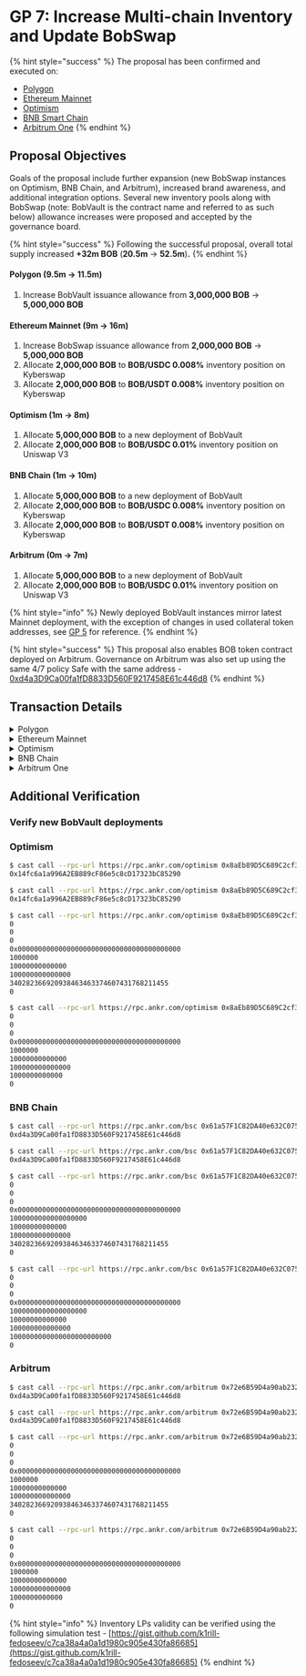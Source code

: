 # GP 7: Increase Multi-chain Inventory and Update BobSwap

{% hint style="success" %}
The proposal has been confirmed and executed on:&#x20;

* [Polygon](https://app.safe.global/transactions/tx?safe=matic:0xd4a3D9Ca00fa1fD8833D560F9217458E61c446d8\&id=multisig\_0xd4a3D9Ca00fa1fD8833D560F9217458E61c446d8\_0x69c289067c244b3e97109ec12398bd038ed315b42f4c6b1cd604ef9841bfbb1b)
* [Ethereum Mainnet](https://app.safe.global/transactions/tx?safe=eth:0xd4a3D9Ca00fa1fD8833D560F9217458E61c446d8\&id=multisig\_0xd4a3D9Ca00fa1fD8833D560F9217458E61c446d8\_0x1e542201cb4b4d35decc3bc81a88648a2cd71f485c34f5b05e3f0e9df87a6ff8)
* [Optimism](https://app.safe.global/transactions/tx?safe=oeth:0x14fc6a1a996A2EB889cF86e5c8cD17323bC85290\&id=multisig\_0x14fc6a1a996A2EB889cF86e5c8cD17323bC85290\_0x742c1a75d5d50489cf52ba91a4c2d8ba650a9e658c8aba10c2005da913d3935c)
* [BNB Smart Chain](https://app.safe.global/transactions/tx?safe=bnb:0xd4a3D9Ca00fa1fD8833D560F9217458E61c446d8\&id=multisig\_0xd4a3D9Ca00fa1fD8833D560F9217458E61c446d8\_0x2703b1c4b438117e4a9a9411e2634e343eee4b189c7cbdaac4c7e04585e758de)
* [Arbitrum One](https://app.safe.global/transactions/tx?safe=arb1:0xd4a3D9Ca00fa1fD8833D560F9217458E61c446d8\&id=multisig\_0xd4a3D9Ca00fa1fD8833D560F9217458E61c446d8\_0x07ab34ef7448f6ca0daff72685eda80ef6c54ba112a7f7b39d9e1f4725d2cf7a)
{% endhint %}

## Proposal Objectives

Goals of the proposal include further expansion (new BobSwap instances on Optimism, BNB Chain, and Arbitrum), increased brand awareness, and additional integration options. Several new inventory pools along with BobSwap (note: BobVault is the contract name and referred to as such below) allowance increases were proposed and accepted by the governance board.&#x20;

{% hint style="success" %}
Following the successful proposal, overall total supply increased **+32m BOB** (**20.5m** → **52.5m**)**.**
{% endhint %}

#### Polygon (9.5m → 11.5m)

1. Increase BobVault issuance allowance from **3,000,000 BOB** → **5,000,000 BOB**

#### Ethereum Mainnet (9m → 16m)

1. Increase BobSwap issuance allowance from **2,000,000 BOB** → **5,000,000 BOB**
2. Allocate **2,000,000 BOB** to **BOB/USDC 0.008%** inventory position on Kyberswap
3. Allocate **2,000,000 BOB** to **BOB/USDT 0.008%** inventory position on Kyberswap

#### Optimism (1m → 8m)

1. Allocate **5,000,000 BOB** to a new deployment of BobVault
2. Allocate **2,000,000 BOB** to **BOB/USDC 0.01%** inventory position on Uniswap V3

#### BNB Chain (1m → 10m)

1. Allocate **5,000,000 BOB** to a new deployment of BobVault
2. Allocate **2,000,000 BOB** to **BOB/USDC 0.008%** inventory position on Kyberswap
3. Allocate **2,000,000 BOB** to **BOB/USDT 0.008%** inventory position on Kyberswap

#### Arbitrum (0m → 7m)

1. Allocate **5,000,000 BOB** to a new deployment of BobVault
2. Allocate **2,000,000 BOB** to **BOB/USDC 0.01%** inventory position on Uniswap V3

{% hint style="info" %}
Newly deployed BobVault instances mirror latest Mainnet deployment, with the exception of changes in used collateral token addresses, see [GP 5](gp-5-enable-bobvault-bobswap-on-ethereum-mainnet.md) for reference.
{% endhint %}

{% hint style="success" %}
This proposal also enables BOB token contract deployed on Arbitrum. Governance on Arbitrum was also set up using the same 4/7 policy Safe with the same address - [0xd4a3D9Ca00fa1fD8833D560F9217458E61c446d8](https://app.safe.global/home?safe=arb1:0xd4a3D9Ca00fa1fD8833D560F9217458E61c446d8)
{% endhint %}

## **Transaction Details**

<details>

<summary>Polygon</summary>

Transaction [#27](https://app.safe.global/matic:0xd4a3D9Ca00fa1fD8833D560F9217458E61c446d8/transactions/tx?id=multisig\_0xd4a3D9Ca00fa1fD8833D560F9217458E61c446d8\_0x69c289067c244b3e97109ec12398bd038ed315b42f4c6b1cd604ef9841bfbb1b) in the Safe on Polygon contains 1 action:

**Action 1**

Allocate additional **2,000,000 BOB** (18 decimals) to the BobVault contract [`0x25E6505297b44f4817538fB2d91b88e1cF841B54`](https://polygonscan.com/address/0x25e6505297b44f4817538fb2d91b88e1cf841b54)by minting **2,000,000 BOB** to the BobVault contract. The action is executed by calling `mint` on the BOB token contract [`0xB0B195aEFA3650A6908f15CdaC7D92F8a5791B0B`](https://polygonscan.com/address/0xb0b195aefa3650a6908f15cdac7d92f8a5791b0b#code)

</details>

<details>

<summary>Ethereum Mainnet</summary>

Transaction [#11](https://app.safe.global/eth:0xd4a3D9Ca00fa1fD8833D560F9217458E61c446d8/transactions/tx?id=multisig\_0xd4a3D9Ca00fa1fD8833D560F9217458E61c446d8\_0x1e542201cb4b4d35decc3bc81a88648a2cd71f485c34f5b05e3f0e9df87a6ff8) in the Safe on Mainnet contains **9** actions:

**Action 1**

Allocate additional **3,000,000 BOB** (18 decimals) to the BobVault contract [`0x15729Ac1795Fa02448a55D206005dC1914144a9F`](https://etherscan.io/address/0x15729ac1795fa02448a55d206005dc1914144a9f) by minting **3,000,000 BOB** to the BobVault contract. The action is executed by calling `mint` on the BOB token contract [`0xB0B195aEFA3650A6908f15CdaC7D92F8a5791B0B`](https://etherscan.io/address/0xB0B195aEFA3650A6908f15CdaC7D92F8a5791B0B).

**Action 2**

Mint **\~4,000,000 BOB** (18 decimals) to governance safe [`0xd4a3D9Ca00fa1fD8833D560F9217458E61c446d8`](https://etherscan.io/address/0xd4a3D9Ca00fa1fD8833D560F9217458E61c446d8)for further allocation into 2 inventory positions on Kyberswap. The action is executed by calling `mint` on the BOB token contract [`0xB0B195aEFA3650A6908f15CdaC7D92F8a5791B0B`](https://etherscan.io/address/0xB0B195aEFA3650A6908f15CdaC7D92F8a5791B0B).

_Note: Minting amount is slightly less than **4,000,000 BOB** to avoid leftover wei amount due to truncation errors._

**Action 3**

Approve **BOB** for usage in Kyberswap Position Manager Contract [`0x2B1c7b41f6A8F2b2bc45C3233a5d5FB3cD6dC9A8`](https://etherscan.io/address/0x2B1c7b41f6A8F2b2bc45C3233a5d5FB3cD6dC9A8). The action is executed by calling `approve` on the BOB token contract [`0xB0B195aEFA3650A6908f15CdaC7D92F8a5791B0B`](https://etherscan.io/address/0xB0B195aEFA3650A6908f15CdaC7D92F8a5791B0B).

**Action 4**

Approve 1 wei of **USDT** for usage in Kyberswap Position Manager Contract [`0x2B1c7b41f6A8F2b2bc45C3233a5d5FB3cD6dC9A8`](https://etherscan.io/address/0x2B1c7b41f6A8F2b2bc45C3233a5d5FB3cD6dC9A8). The action is executed by calling `approve` on the USDT token contract [`0xdAC17F958D2ee523a2206206994597C13D831ec7`](https://etherscan.io/token/0xdac17f958d2ee523a2206206994597c13d831ec7).

**Action 5**

Approve 1 wei of **USDC** for usage in Kyberswap Position Manager Contract [`0x2B1c7b41f6A8F2b2bc45C3233a5d5FB3cD6dC9A8`](https://etherscan.io/address/0x2B1c7b41f6A8F2b2bc45C3233a5d5FB3cD6dC9A8). The action is executed by calling `approve` on the USDC token contract [`0xA0b86991c6218b36c1d19D4a2e9Eb0cE3606eB48`](https://etherscan.io/token/0xa0b86991c6218b36c1d19d4a2e9eb0ce3606eb48).

**Action 6**

Create and initialize pool **0.008% BOB/USDT** pool on Kyberswap. The action is executed by calling `createAndUnlockPoolIfNecessary` on the Kyberswap Position Manager contract [`0x2B1c7b41f6A8F2b2bc45C3233a5d5FB3cD6dC9A8`](https://etherscan.io/address/0x2B1c7b41f6A8F2b2bc45C3233a5d5FB3cD6dC9A8).

**Action 7**

Mint Kyberswap **0.008% BOB/USDT** inventory position using **\~2,000,000 BOB**. The action is executed by calling `mint` on the Kyberswap Position Manager contract [`0x2B1c7b41f6A8F2b2bc45C3233a5d5FB3cD6dC9A8`](https://etherscan.io/address/0x2B1c7b41f6A8F2b2bc45C3233a5d5FB3cD6dC9A8).

_Used tick range: `[-276325, -276323]`, as **BOB** has 18 decimals and **USDT** has 6 decimals_

**Action 8**

Create and initialize pool **0.008% USDC/BOB** pool on Kyberswap. The action is executed by calling `createAndUnlockPoolIfNecessary` on the Kyberswap Position Manager contract [`0x2B1c7b41f6A8F2b2bc45C3233a5d5FB3cD6dC9A8`](https://etherscan.io/address/0x2B1c7b41f6A8F2b2bc45C3233a5d5FB3cD6dC9A8).

**Action 9**

Mint Kyberswap **0.008% USDC/BOB** inventory position using **\~2,000,000 BOB**. The action is executed by calling `mint` on the Kyberswap Position Manager contract [`0x2B1c7b41f6A8F2b2bc45C3233a5d5FB3cD6dC9A8`](https://etherscan.io/address/0x2B1c7b41f6A8F2b2bc45C3233a5d5FB3cD6dC9A8).

_Used tick range: `[276323, 276325]`, as **USDC** has 6 decimals and **BOB** has 18 decimals_

</details>

<details>

<summary>Optimism</summary>

Transaction [#5](https://app.safe.global/oeth:0x14fc6a1a996A2EB889cF86e5c8cD17323bC85290/transactions/tx?id=multisig\_0x14fc6a1a996A2EB889cF86e5c8cD17323bC85290\_0x742c1a75d5d50489cf52ba91a4c2d8ba650a9e658c8aba10c2005da913d3935c) in the Safe on Optimism contains 4 actions:

**Action 1**

Allocate **5,000,000 BOB** (18 decimals) to the BobVault contract [`0x8aEb89D5C689C2cf373Fe8b56c7A0cD5BDc74CE6`](https://optimistic.etherscan.io/address/0x8aeb89d5c689c2cf373fe8b56c7a0cd5bdc74ce6) by minting **5,000,000 BOB** to the BobVault contract. The action is executed by calling `mint` on the BOB token contract [`0xB0B195aEFA3650A6908f15CdaC7D92F8a5791B0B`](https://optimistic.etherscan.io/address/0xb0b195aefa3650a6908f15cdac7d92f8a5791b0b).

**Action 2**

Mint **\~2,000,000 BOB** (18 decimals) to governance safe [`0x14fc6a1a996A2EB889cF86e5c8cD17323bC85290`](https://optimistic.etherscan.io/address/0x14fc6a1a996a2eb889cf86e5c8cd17323bc85290) for further allocation into 2 inventory positions on Uniswap V3. The action is executed by calling `mint` on the BOB token contract [`0xB0B195aEFA3650A6908f15CdaC7D92F8a5791B0B`](https://optimistic.etherscan.io/address/0xb0b195aefa3650a6908f15cdac7d92f8a5791b0b).

_Minting amount is slightly less than **2,000,000 BOB** to avoid leftover wei amount due to truncation errors._

**Action 3**

Create and initialize pool **0.01% USDC/BOB** pool on Uniswap V3. The action is executed by calling `createAndInitializePoolIfNecessary` on the Uniswap V3 Position Manager contract [`0xC36442b4a4522E871399CD717aBDD847Ab11FE88`](https://optimistic.etherscan.io/address/0xC36442b4a4522E871399CD717aBDD847Ab11FE88).

**Action 4**

Mint Uniswap V3 **0.01% USDC/BOB** inventory position using **\~2,000,000 BOB**. The action is executed by calling `mint` on the Uniswap V3 Position Manager contract [`0xC36442b4a4522E871399CD717aBDD847Ab11FE88`](https://optimistic.etherscan.io/address/0xC36442b4a4522E871399CD717aBDD847Ab11FE88).

_Used tick range: `[276323, 276325]`, as **USDC** has 6 decimals and **BOB** has 18 decimals_

</details>

<details>

<summary>BNB Chain</summary>

Transaction [#7](https://app.safe.global/bnb:0xd4a3D9Ca00fa1fD8833D560F9217458E61c446d8/transactions/tx?id=multisig\_0xd4a3D9Ca00fa1fD8833D560F9217458E61c446d8\_0x2703b1c4b438117e4a9a9411e2634e343eee4b189c7cbdaac4c7e04585e758de) in the Safe on BNB Chain contains 8 actions:

**Action 1**

Allocate **5,000,000 BOB** (18 decimals) to the BobVault contract ([`0x61a57F1C82DA40e632C075D7812Af375Db23367c`](https://bscscan.com/address/0x61a57f1c82da40e632c075d7812af375db23367c)) by minting **5,000,000 BOB** to the BobVault contract. The action is executed by calling `mint` on the BOB token contract [`0xB0B195aEFA3650A6908f15CdaC7D92F8a5791B0B`](https://bscscan.com/address/0xB0B195aEFA3650A6908f15CdaC7D92F8a5791B0B).

**Action 2**

Mint **4,000,000 BOB** (18 decimals) to governance safe [`0xd4a3D9Ca00fa1fD8833D560F9217458E61c446d8`](https://bscscan.com/address/0xd4a3D9Ca00fa1fD8833D560F9217458E61c446d8) for further allocation into 2 inventory positions on Kyberswap. The action is executed by calling `mint` on the BOB token contract [`0xB0B195aEFA3650A6908f15CdaC7D92F8a5791B0B`](https://bscscan.com/address/0xB0B195aEFA3650A6908f15CdaC7D92F8a5791B0B).

**Action 3**

Approve 99996 wei of **USDT** for usage in Kyberswap Position Manager Contract [`0x2B1c7b41f6A8F2b2bc45C3233a5d5FB3cD6dC9A8`](https://bscscan.com/address/0x2B1c7b41f6A8F2b2bc45C3233a5d5FB3cD6dC9A8). The action is executed by calling `approve` on the USDT token contract [`0x55d398326f99059fF775485246999027B3197955`](https://bscscan.com/address/0x55d398326f99059ff775485246999027b3197955).

**Action 4**

Approve 99996 wei of **USDC** for usage in Kyberswap Position Manager Contract [`0x2B1c7b41f6A8F2b2bc45C3233a5d5FB3cD6dC9A8`](https://bscscan.com/address/0x2B1c7b41f6A8F2b2bc45C3233a5d5FB3cD6dC9A8). The action is executed by calling `approve` on the USDC token contract [`0x8AC76a51cc950d9822D68b83fE1Ad97B32Cd580d`](https://bscscan.com/address/0x8ac76a51cc950d9822d68b83fe1ad97b32cd580d).

**Action 5**

Create and initialize pool **0.008% USDT/BOB** pool on Kyberswap. The action is executed by calling `createAndUnlockPoolIfNecessary` on the Kyberswap Position Manager contract [`0x2B1c7b41f6A8F2b2bc45C3233a5d5FB3cD6dC9A8`](https://bscscan.com/address/0x2B1c7b41f6A8F2b2bc45C3233a5d5FB3cD6dC9A8).

**Action 6**

Mint Kyberswap **0.008% USDT/BOB** inventory position using **\~2,000,000 BOB**. The action is executed by calling `mint` on the Kyberswap Position Manager contract [`0x2B1c7b41f6A8F2b2bc45C3233a5d5FB3cD6dC9A8`](https://bscscan.com/address/0x2B1c7b41f6A8F2b2bc45C3233a5d5FB3cD6dC9A8).

_Used tick range: `[-1, 1]`, as both tokens have 18 decimals_

**Action 7**

Create and initialize pool **0.008% USDC/BOB** pool on Kyberswap. The action is executed by calling `createAndUnlockPoolIfNecessary` on the Kyberswap Position Manager contract [`0x2B1c7b41f6A8F2b2bc45C3233a5d5FB3cD6dC9A8`](https://bscscan.com/address/0x2B1c7b41f6A8F2b2bc45C3233a5d5FB3cD6dC9A8).

**Action 8**

Mint Kyberswap **0.008% USDC/BOB** inventory position using **\~2,000,000 BOB**. The action is executed by calling `mint` on the Kyberswap Position Manager contract [`0x2B1c7b41f6A8F2b2bc45C3233a5d5FB3cD6dC9A8`](https://bscscan.com/address/0x2B1c7b41f6A8F2b2bc45C3233a5d5FB3cD6dC9A8).

_Used tick range: `[-1, 1]`, as both tokens have 18 decimals_

</details>

<details>

<summary>Arbitrum One</summary>

Transaction [#1](https://app.safe.global/arb1:0xd4a3D9Ca00fa1fD8833D560F9217458E61c446d8/transactions/tx?id=multisig\_0xd4a3D9Ca00fa1fD8833D560F9217458E61c446d8\_0x07ab34ef7448f6ca0daff72685eda80ef6c54ba112a7f7b39d9e1f4725d2cf7a) in the Safe on Arbitrum contains 5 actions:

**Action 1**

Allocate **5,000,000 BOB** (18 decimals) to the BobVault contract [`0x72e6B59D4a90ab232e55D4BB7ed2dD17494D62fB`](https://arbiscan.io/address/0x72e6b59d4a90ab232e55d4bb7ed2dd17494d62fb) by minting **5,000,000 BOB** to the BobVault contract. The action is executed by calling `mint` on the BOB token contract [`0xB0B195aEFA3650A6908f15CdaC7D92F8a5791B0B`](https://arbiscan.io/address/0xB0B195aEFA3650A6908f15CdaC7D92F8a5791B0B).

**Action 2**

Mint **\~2,000,000 BOB** (18 decimals) to governance safe [`0xd4a3D9Ca00fa1fD8833D560F9217458E61c446d8`](https://arbiscan.io/address/0xd4a3D9Ca00fa1fD8833D560F9217458E61c446d8) for further allocation into 2 inventory positions on Uniswap V3. The action is executed by calling `mint` on the BOB token contract [`0xB0B195aEFA3650A6908f15CdaC7D92F8a5791B0B`](https://arbiscan.io/address/0xB0B195aEFA3650A6908f15CdaC7D92F8a5791B0B).

_Minting amount is slightly less than **2,000,000 BOB** to avoid leftover wei amount due to truncation errors._

**Action 3**

Approve **BOB** for usage in Uniswap V3 Position Manager Contract [`0xC36442b4a4522E871399CD717aBDD847Ab11FE88`](https://arbiscan.io/address/0xC36442b4a4522E871399CD717aBDD847Ab11FE88). The action is executed by calling `approve` on the BOB token contract [`0xB0B195aEFA3650A6908f15CdaC7D92F8a5791B0B`](https://arbiscan.io/address/0xB0B195aEFA3650A6908f15CdaC7D92F8a5791B0B).

**Action 4**

Create and initialize pool **0.01% BOB/USDC** pool on Uniswap V3. The action is executed by calling `createAndInitializePoolIfNecessary` on the Uniswap V3 Position Manager contract [`0xC36442b4a4522E871399CD717aBDD847Ab11FE88`](https://arbiscan.io/address/0xC36442b4a4522E871399CD717aBDD847Ab11FE88).

**Action 5**

Mint Uniswap V3 **0.01% BOB/USDC** inventory position using **\~2,000,000 BOB**. The action is executed by calling `mint` on the Uniswap V3 Position Manager contract [`0xC36442b4a4522E871399CD717aBDD847Ab11FE88`](https://arbiscan.io/address/0xC36442b4a4522E871399CD717aBDD847Ab11FE88).

_Used tick range: `[-276325, -276323]`, as **BOB** has 18 decimals and **USDC** has 6 decimals_

</details>

## Additional Verification

### Verify new BobVault deployments

### **Optimism**

```bash
$ cast call --rpc-url https://rpc.ankr.com/optimism 0x8aEb89D5C689C2cf373Fe8b56c7A0cD5BDc74CE6 'owner() (address)'
0x14fc6a1a996A2EB889cF86e5c8cD17323bC85290

$ cast call --rpc-url https://rpc.ankr.com/optimism 0x8aEb89D5C689C2cf373Fe8b56c7A0cD5BDc74CE6 'admin() (address)'
0x14fc6a1a996A2EB889cF86e5c8cD17323bC85290

$ cast call --rpc-url https://rpc.ankr.com/optimism 0x8aEb89D5C689C2cf373Fe8b56c7A0cD5BDc74CE6 'collateral(address) (uint128 balance,uint128 buffer,uint96 dust,address yield,uint128 price,uint64 inFee,uint64 outFee,uint256 maxBalance,uint256 maxInvested)' 0x7F5c764cBc14f9669B88837ca1490cCa17c31607
0
0
0
0x0000000000000000000000000000000000000000
1000000
10000000000000
100000000000000
340282366920938463463374607431768211455
0

$ cast call --rpc-url https://rpc.ankr.com/optimism 0x8aEb89D5C689C2cf373Fe8b56c7A0cD5BDc74CE6 'collateral(address) (uint128 balance,uint128 buffer,uint96 dust,address yield,uint128 price,uint64 inFee,uint64 outFee,uint256 maxBalance,uint256 maxInvested)' 0x94b008aA00579c1307B0EF2c499aD98a8ce58e58
0
0
0
0x0000000000000000000000000000000000000000
1000000
10000000000000
100000000000000
1000000000000
0
```

### BNB Chain

```bash
$ cast call --rpc-url https://rpc.ankr.com/bsc 0x61a57F1C82DA40e632C075D7812Af375Db23367c 'owner() (address)'
0xd4a3D9Ca00fa1fD8833D560F9217458E61c446d8

$ cast call --rpc-url https://rpc.ankr.com/bsc 0x61a57F1C82DA40e632C075D7812Af375Db23367c 'admin() (address)'
0xd4a3D9Ca00fa1fD8833D560F9217458E61c446d8

$ cast call --rpc-url https://rpc.ankr.com/bsc 0x61a57F1C82DA40e632C075D7812Af375Db23367c 'collateral(address) (uint128 balance,uint128 buffer,uint96 dust,address yield,uint128 price,uint64 inFee,uint64 outFee,uint256 maxBalance,uint256 maxInvested)' 0x8AC76a51cc950d9822D68b83fE1Ad97B32Cd580d
0
0
0
0x0000000000000000000000000000000000000000
1000000000000000000
10000000000000
100000000000000
340282366920938463463374607431768211455
0

$ cast call --rpc-url https://rpc.ankr.com/bsc 0x61a57F1C82DA40e632C075D7812Af375Db23367c 'collateral(address) (uint128 balance,uint128 buffer,uint96 dust,address yield,uint128 price,uint64 inFee,uint64 outFee,uint256 maxBalance,uint256 maxInvested)' 0x55d398326f99059fF775485246999027B3197955
0
0
0
0x0000000000000000000000000000000000000000
1000000000000000000
10000000000000
100000000000000
1000000000000000000000000
0
```

### Arbitrum

```bash
$ cast call --rpc-url https://rpc.ankr.com/arbitrum 0x72e6B59D4a90ab232e55D4BB7ed2dD17494D62fB 'owner() (address)'
0xd4a3D9Ca00fa1fD8833D560F9217458E61c446d8

$ cast call --rpc-url https://rpc.ankr.com/arbitrum 0x72e6B59D4a90ab232e55D4BB7ed2dD17494D62fB 'admin() (address)'
0xd4a3D9Ca00fa1fD8833D560F9217458E61c446d8

$ cast call --rpc-url https://rpc.ankr.com/arbitrum 0x72e6B59D4a90ab232e55D4BB7ed2dD17494D62fB 'collateral(address) (uint128 balance,uint128 buffer,uint96 dust,address yield,uint128 price,uint64 inFee,uint64 outFee,uint256 maxBalance,uint256 maxInvested)' 0xFF970A61A04b1cA14834A43f5dE4533eBDDB5CC8
0
0
0
0x0000000000000000000000000000000000000000
1000000
10000000000000
100000000000000
340282366920938463463374607431768211455
0

$ cast call --rpc-url https://rpc.ankr.com/arbitrum 0x72e6B59D4a90ab232e55D4BB7ed2dD17494D62fB 'collateral(address) (uint128 balance,uint128 buffer,uint96 dust,address yield,uint128 price,uint64 inFee,uint64 outFee,uint256 maxBalance,uint256 maxInvested)' 0xFd086bC7CD5C481DCC9C85ebE478A1C0b69FCbb9
0
0
0
0x0000000000000000000000000000000000000000
1000000
10000000000000
100000000000000
1000000000000
0
```

{% hint style="info" %}
Inventory LPs validity can be verified using the following simulation test - [https://gist.github.com/k1rill-fedoseev/c7ca38a4a0a1d1980c905e430fa86685](https://gist.github.com/k1rill-fedoseev/c7ca38a4a0a1d1980c905e430fa86685)
{% endhint %}

